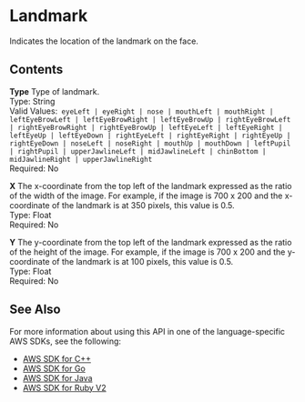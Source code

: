 # Landmark<a name="API_Landmark"></a>

Indicates the location of the landmark on the face\.

## Contents<a name="API_Landmark_Contents"></a>

 **Type**   <a name="rekognition-Type-Landmark-Type"></a>
Type of landmark\.  
Type: String  
Valid Values:` eyeLeft | eyeRight | nose | mouthLeft | mouthRight | leftEyeBrowLeft | leftEyeBrowRight | leftEyeBrowUp | rightEyeBrowLeft | rightEyeBrowRight | rightEyeBrowUp | leftEyeLeft | leftEyeRight | leftEyeUp | leftEyeDown | rightEyeLeft | rightEyeRight | rightEyeUp | rightEyeDown | noseLeft | noseRight | mouthUp | mouthDown | leftPupil | rightPupil | upperJawlineLeft | midJawlineLeft | chinBottom | midJawlineRight | upperJawlineRight`   
Required: No

 **X**   <a name="rekognition-Type-Landmark-X"></a>
The x\-coordinate from the top left of the landmark expressed as the ratio of the width of the image\. For example, if the image is 700 x 200 and the x\-coordinate of the landmark is at 350 pixels, this value is 0\.5\.   
Type: Float  
Required: No

 **Y**   <a name="rekognition-Type-Landmark-Y"></a>
The y\-coordinate from the top left of the landmark expressed as the ratio of the height of the image\. For example, if the image is 700 x 200 and the y\-coordinate of the landmark is at 100 pixels, this value is 0\.5\.  
Type: Float  
Required: No

## See Also<a name="API_Landmark_SeeAlso"></a>

For more information about using this API in one of the language\-specific AWS SDKs, see the following:
+  [AWS SDK for C\+\+](https://docs.aws.amazon.com/goto/SdkForCpp/rekognition-2016-06-27/Landmark) 
+  [AWS SDK for Go](https://docs.aws.amazon.com/goto/SdkForGoV1/rekognition-2016-06-27/Landmark) 
+  [AWS SDK for Java](https://docs.aws.amazon.com/goto/SdkForJava/rekognition-2016-06-27/Landmark) 
+  [AWS SDK for Ruby V2](https://docs.aws.amazon.com/goto/SdkForRubyV2/rekognition-2016-06-27/Landmark) 